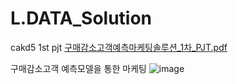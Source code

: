 # L.DATA_Solution
cakd5 1st pjt
[구매감소고객예측마케팅솔루션_1차_PJT.pdf](https://github.com/HyeonuJeong/L.DATA_Solution/files/9205577/_1._PJT.pdf)


구매감소고객 예측모델을 통한 마케팅
![image](https://user-images.githubusercontent.com/96643911/181425680-2782ed3c-2d8f-4307-8167-5c57cb62d583.png)
